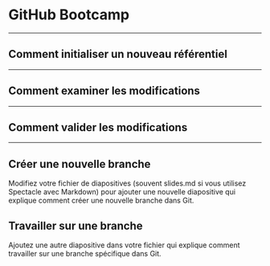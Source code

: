 <!-- slides.md -->

# GitHub Bootcamp

---

## Comment initialiser un nouveau référentiel

---

## Comment examiner les modifications

---

## Comment valider les modifications

---

## Créer une nouvelle branche

Modifiez votre fichier de diapositives (souvent slides.md si vous utilisez Spectacle avec Markdown) pour ajouter une nouvelle diapositive qui explique comment créer une nouvelle branche dans Git.

## Travailler sur une branche

Ajoutez une autre diapositive dans votre fichier qui explique comment travailler sur une branche spécifique dans Git.